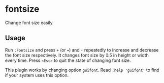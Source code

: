 # fontsize

Change font size easily.

## Usage

Run `:Fontsize` and press `+` (or `=`) and `-` repeatedly to increase and decrease the font size respectively. It changes font size by 0.5 in height or width every time. Press `<Esc>` to quit the state of changing font size.

This plugin works by changing option `guifont`. Read `:help 'guifont'` to find if your system uses this option.

